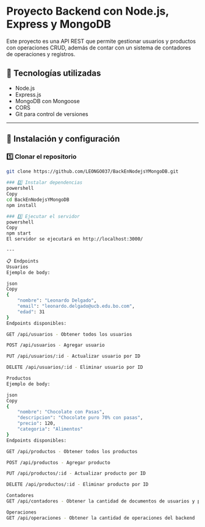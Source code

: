 # Proyecto Backend con Node.js, Express y MongoDB

Este proyecto es una API REST que permite gestionar usuarios y productos con operaciones CRUD, además de contar con un sistema de contadores de operaciones y registros.

## 📌 Tecnologías utilizadas

- Node.js
- Express.js
- MongoDB con Mongoose
- CORS
- Git para control de versiones

---

## 🚀 Instalación y configuración

### 1️⃣ Clonar el repositorio
```bash
git clone https://github.com/LEONGO037/BackEnNodejsYMongoDB.git

### 2️⃣ Instalar dependencias
powershell
Copy
cd BackEnNodejsYMongoDB
npm install

### 3️⃣ Ejecutar el servidor
powershell
Copy
npm start
El servidor se ejecutará en http://localhost:3000/

---

📋 Endpoints
Usuarios
Ejemplo de body:

json
Copy
{
    "nombre": "Leonardo Delgado",
    "email": "leonardo.delgado@ucb.edu.bo.com",
    "edad": 31
}
Endpoints disponibles:

GET /api/usuarios - Obtener todos los usuarios

POST /api/usuarios - Agregar usuario

PUT /api/usuarios/:id - Actualizar usuario por ID

DELETE /api/usuarios/:id - Eliminar usuario por ID

Productos
Ejemplo de body:

json
Copy
{
    "nombre": "Chocolate con Pasas",
    "descripcion": "Chocolate puro 70% con pasas",
    "precio": 120,
    "categoria": "Alimentos"
}
Endpoints disponibles:

GET /api/productos - Obtener todos los productos

POST /api/productos - Agregar producto

PUT /api/productos/:id - Actualizar producto por ID

DELETE /api/productos/:id - Eliminar producto por ID

Contadores
GET /api/contadores - Obtener la cantidad de documentos de usuarios y productos

Operaciones
GET /api/operaciones - Obtener la cantidad de operaciones del backend